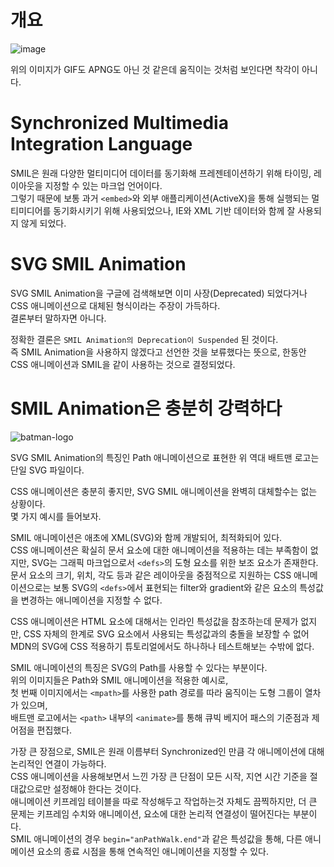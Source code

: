 # 개요

![image](https://github.com/user-attachments/assets/22828b16-fce4-4037-861b-70f40166ccec)

위의 이미지가 GIF도 APNG도 아닌 것 같은데 움직이는 것처럼 보인다면 착각이 아니다.

# Synchronized Multimedia Integration Language

SMIL은 원래 다양한 멀티미디어 데이터를 동기화해 프레젠테이션하기 위해 타이밍, 레이아웃을 지정할 수 있는 마크업 언어이다.   
그렇기 때문에 보통 과거 `<embed>`와 외부 애플리케이션(ActiveX)을 통해 실행되는 멀티미디어를 동기화시키기 위해 사용되었으나, IE와 XML 기반 데이터와 함께 잘 사용되지 않게 되었다.

# SVG SMIL Animation

SVG SMIL Animation을 구글에 검색해보면 이미 사장(Deprecated) 되었다거나 CSS 애니메이션으로 대체된 형식이라는 주장이 가득하다.   
결론부터 말하자면 아니다.   
   
정확한 결론은 `SMIL Animation의 Deprecation이 Suspended` 된 것이다.   
즉 SMIL Animation을 사용하지 않겠다고 선언한 것을 보류했다는 뜻으로, 한동안 CSS 애니메이션과 SMIL을 같이 사용하는 것으로 결정되었다.

# SMIL Animation은 충분히 강력하다

![batman-logo](https://github.com/user-attachments/assets/75af22de-f08b-4d6b-aa79-a60f0f8ad5e1)

SVG SMIL Animation의 특징인 Path 애니메이션으로 표현한 위 역대 배트맨 로고는 단일 SVG 파일이다.   
   
CSS 애니메이션은 충분히 좋지만, SVG SMIL 애니메이션을 완벽히 대체할수는 없는 상황이다.   
몇 가지 예시를 들어보자.   
   
SMIL 애니메이션은 애초에 XML(SVG)와 함께 개발되어, 최적화되어 있다.   
CSS 애니메이션은 확실히 문서 요소에 대한 애니메이션을 적용하는 데는 부족함이 없지만, SVG는 그래픽 마크업으로서 `<defs>`의 도형 요소를 위한 보조 요소가 존재한다.   
문서 요소의 크기, 위치, 각도 등과 같은 레이아웃을 중점적으로 지원하는 CSS 애니메이션으로는 보통 SVG의 `<defs>`에서 표현되는 filter와 gradient와 같은 요소의 특성값을 변경하는 애니메이션을 지정할 수 없다.   
   
CSS 애니메이션은 HTML 요소에 대해서는 인라인 특성값을 참조하는데 문제가 없지만,
CSS 자체의 한계로 SVG 요소에서 사용되는 특성값과의 충돌을 보장할 수 없어 MDN의 SVG에 CSS 적용하기 튜토리얼에서도 하나하나 테스트해보는 수밖에 없다.   
   
SMIL 애니메이션의 특징은 SVG의 Path를 사용할 수 있다는 부분이다.   
위의 이미지들은 Path와 SMIL 애니메이션을 적용한 예시로,   
첫 번째 이미지에서는 `<mpath>`를 사용한 path 경로를 따라 움직이는 도형 그룹이 열차가 있으며,   
배트맨 로고에서는 `<path>` 내부의 `<animate>`를 통해 큐빅 베지어 패스의 기준점과 제어점을 편집했다.   
   
가장 큰 장점으로, SMIL은 원래 이름부터 Synchronized인 만큼 각 애니메이션에 대해 논리적인 연결이 가능하다.   
CSS 애니메이션을 사용해보면서 느낀 가장 큰 단점이 모든 시작, 지연 시간 기준을 절대값으로만 설정해야 한다는 것이다.   
애니메이션 키프레임 테이블을 따로 작성해두고 작업하는것 자체도 끔찍하지만, 더 큰 문제는 키프레임 수치와 애니메이션, 요소에 대한 논리적 연결성이 떨어진다는 부분이다.   
SMIL 애니메이션의 경우 `begin="anPathWalk.end"`과 같은 특성값을 통해, 다른 애니메이션 요소의 종료 시점을 통해 연속적인 애니메이션을 지정할 수 있다.